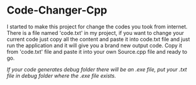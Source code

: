 # Code-Changer-Cpp

I started to make this project for change the codes you took from internet.
There is a file named 'code.txt' in my project, if you want to change your current code
just copy all the content and paste it into code.txt file and just run the application and it
will give you a brand new output code. Copy it from 'code.txt' file and paste it into your own Source.cpp file
and ready to go.

*If your code generates debug folder there will be an .exe file, put your .txt file in debug folder where the .exe file exists.*
